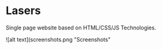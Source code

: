 # Lasers
Single page website based on HTML/CSS/JS Technologies.


![alt text](screenshots.png "Screenshots"
